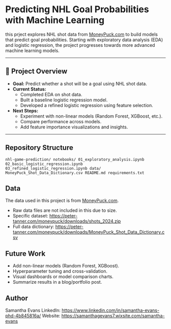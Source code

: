 # Predicting NHL Goal Probabilities with Machine Learning
this prject explores NHL shot data from [MoneyPuck.com](https://moneypuck.com) to build models that predict goal probabilities.
Starting with exploratory data analysis (EDA) and logistic regression, the project progresses towards more advanced machine learning models.

---

## 📌 Project Overview
- **Goal:** Predict whether a shot will be a goal using NHL shot data.  
- **Current Status:**  
  - Completed EDA on shot data.  
  - Built a baseline logistic regression model.  
  - Developed a refined logistic regression using feature selection.  
- **Next Steps:**  
  - Experiment with non-linear models (Random Forest, XGBoost, etc.).  
  - Compare performance across models.  
  - Add feature importance visualizations and insights.

---

## Repository Structure

``` nhl-game-prediction/ notebooks/ 01_exploratory_analysis.ipynb 02_basic_logistic_regression.ipynb 03_refined_logistic_regression.ipynb data/ MoneyPuck_Shot_Data_Dictionary.csv README.md requirements.txt ```

## Data

The data used in this project is from [MoneyPuck.com](https://moneypuck.com).
- Raw data files are not included in this due to size.
- Specific dataset: https://peter-tanner.com/moneypuck/downloads/shots_2024.zip
- Full data dictionary: https://peter-tanner.com/moneypuck/downloads/MoneyPuck_Shot_Data_Dictionary.csv

## Future Work
- Add non-linear models (Random Forest, XGBoost).  
- Hyperparameter tuning and cross-validation.  
- Visual dashboards or model comparison charts.  
- Summarize results in a blog/portfolio post.  

## Author

Samantha Evans
LinkedIn: https://www.linkedin.com/in/samantha-evans-phd-4b845816a/
Website: https://samanthagevans7.wixsite.com/samantha-evans

